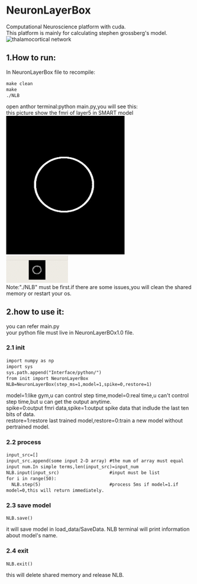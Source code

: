 # NeuronLayerBox <br>
Computational Neuroscience platform with cuda.<br>
This platform is mainly for calculating stephen grossberg's model.<br>
![thalamocortical network](NeuronLayerBox1.1/pic/SMART.bmp)<br>
## 1.How to run:<br>
In NeuronLayerBox file to recompile:<br>
```
make clean
make
./NLB
```
open anthor terminal:python main.py,you will see this:<br>
this picture show the fmri of layer5 in SMART model<br>
![input image](NeuronLayerBox1.1/load_data/input.bmp)<br>
![output layer5](NeuronLayerBox1.1/pic/test1.gif)<br>
Note:"./NLB" must be first.if there are some issues,you will clean the shared memory or restart your os. <br>

## 2.how to use it:<br>
you can refer main.py<br>
your python file must live in NeuronLayerBOx1.0 file.<br>

### 2.1 init<br>
```
import numpy as np
import sys
sys.path.append("Interface/python/")
from init import NeuronLayerBox
NLB=NeuronLayerBox(step_ms=1,model=1,spike=0,restore=1)
```
model=1:like gym,u can control step time,model=0:real time,u can't control step time,but u can get the output anytime.<br>
spike=0:output fmri data,spike=1:output spike data that indlude the last ten bits of data.<br>
restore=1:restore last trained model,restore=0:train a new model without pertrained model.<br>

### 2.2 process<br>
```
input_src=[]
input_src.append(some input 2-D array) #the num of array must equal input num.In simple terms,len(input_src)=input_num
NLB.input(input_src)                   #input must be list
for i in range(50):
  NLB.step(5)                          #process 5ms if model=1.if model=0,this will return immediately.
```
### 2.3 save model<br>
```
NLB.save()
```
it will save model in load_data/SaveData. NLB terminal will print information about model's name.<br>

### 2.4 exit<br>
```
NLB.exit()
```
this will delete shared memory and release NLB.<br>
